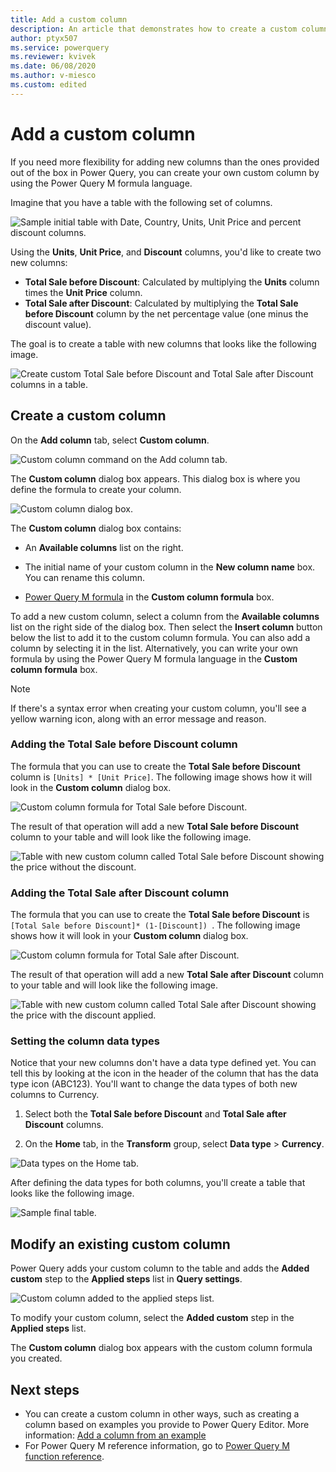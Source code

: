 ```yaml
---
title: Add a custom column
description: An article that demonstrates how to create a custom column in Power Query
author: ptyx507
ms.service: powerquery
ms.reviewer: kvivek
ms.date: 06/08/2020
ms.author: v-miesco
ms.custom: edited
---
```


# Add a custom column

If you need more flexibility for adding new columns than the ones provided out of the box in Power Query, you can create your own custom column by using the Power Query M formula language.

Imagine that you have a table with the following set of columns.

![Sample initial table with Date, Country, Units, Unit Price and percent discount columns.](images/me-add-custom-column-initial-table.png "Sample initial table")

Using the **Units**, **Unit Price**, and **Discount** columns, you'd like to create two new columns:

* **Total Sale before Discount**: Calculated by multiplying the **Units** column times the **Unit Price** column.
* **Total Sale after Discount**: Calculated by multiplying the **Total Sale before Discount** column by the net percentage value (one minus the discount value).

The goal is to create a table with new columns that looks like the following image.

![Create custom Total Sale before Discount and Total Sale after Discount columns in a table.](images/me-add-custom-column-example-table.png "Create custom columns in a table")

## Create a custom column

On the **Add column** tab, select **Custom column**.

![Custom column command on the Add column tab.](images/me-add-custom-column-icon.png "Custom column command on the Add column tab")

The **Custom column** dialog box appears. This dialog box is where you define the formula to create your column.

![Custom column dialog box.](images/me-add-custom-column-window.png "Custom column dialog box")

The **Custom column** dialog box contains:

* An **Available columns** list on the right.

* The initial name of your custom column in the **New column name** box. You can rename this column.

* [Power Query M formula](/powerquery-m/power-query-m-function-reference) in the **Custom column formula** box.  

To add a new custom column, select a column from the **Available columns** list on the right side of the dialog box. Then select the **Insert column** button below the list to add it to the custom column formula. You can also add a column by selecting it in the list. Alternatively, you can write your own formula by using the Power Query M formula language in the **Custom column formula** box.

>[!NOTE]
>If there's a syntax error when creating your custom column, you'll see a yellow warning icon, along with an error message and reason.

### Adding the Total Sale before Discount column

The formula that you can use to create the **Total Sale before Discount** column is `[Units] * [Unit Price]`. The following image shows how it will look in the **Custom column** dialog box.

![Custom column formula for Total Sale before Discount.](images/me-add-custom-column-total-sale-before-discount.png "Custom column formula for Total Sale before Discount")

The result of that operation will add a new **Total Sale before Discount** column to your table and will look like the following image.

![Table with new custom column called Total Sale before Discount showing the price without the discount.](images/me-add-custom-column-total-sale-before-discount-column.png "Table with new Total Sale before Discount custom column")

### Adding the Total Sale after Discount column

The formula that you can use to create the **Total Sale before Discount** is `[Total Sale before Discount]* (1-[Discount]) `. The following image shows how it will look in your **Custom column** dialog box.

![Custom column formula for Total Sale after Discount.](images/me-add-custom-column-total-sale-after-discount.png "Custom column formula for Total Sale after Discount")

The result of that operation will add a new **Total Sale after Discount** column to your table and will look like the following image.

![Table with new custom column called Total Sale after Discount showing the price with the discount applied.](images/me-add-custom-column-total-sale-after-discount-column.png "Table with new Total Sale after Discount custom column")

### Setting the column data types

Notice that your new columns don't have a data type defined yet. You can tell this by looking at the icon in the header of the column that has the data type icon (ABC123). You'll want to change the data types of both new columns to Currency. 

1. Select both the **Total Sale before Discount** and **Total Sale after Discount** columns.

2. On the **Home** tab, in the **Transform** group, select **Data type** > **Currency**.

![Data types on the Home tab.](images/me-add-custom-column-data-types.png "Data types on the Home tab")

After defining the data types for both columns, you'll create a table that looks like the following image.

![Sample final table.](images/me-add-custom-column-final-table.png "Sample final table")

## Modify an existing custom column

Power Query adds your custom column to the table and adds the **Added custom** step to the **Applied steps** list in **Query settings**.

![Custom column added to the applied steps list.](images/me-add-custom-column-reconfigure.png "Custom column added to the applied steps list")

To modify your custom column, select the **Added custom** step in the **Applied steps** list. 

The **Custom column** dialog box appears with the custom column formula you created.

## Next steps

- You can create a custom column in other ways, such as creating a column based on examples you provide to Power Query Editor. More information: [Add a column from an example](column-from-example.md)
- For Power Query M reference information, go to [Power Query M function reference](/powerquery-m/power-query-m-function-reference).